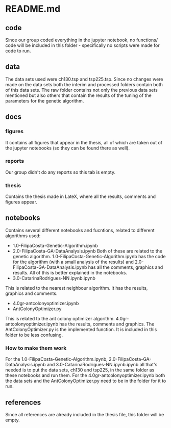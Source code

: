 # README.md

## code
Since our group coded everything in the jupyter notebook, no functions/ code will be included in this folder - specifically no scripts were made for code to run. 
## data

The data sets used were ch130.tsp and tsp225.tsp. Since no changes were made on the data sets both the interim and processed folders contain both of this data sets. The raw folder contains not only the previous data sets mentioned but also others that contain the results of the tuning of the parameters for the genetic algorithm.

## docs

### figures
It contains all figures that appear in the thesis, all of which are taken out of the jupyter notebooks (so they can be found there as well). 
### reports
Our group didn't do any reports so this tab is empty.
### thesis
Contains the thesis made in LateX, where all the results, comments and figures appear. 
## notebooks
Contains several different notebooks and fucntions, related to different algorithms used:
- 1.0-FilipaCosta-Genetic-Algorithm.ipynb
- 2.0-FilipaCosta-GA-DataAnalysis.ipynb
Both of these are related to the genetic algorithm.  1.0-FilipaCosta-Genetic-Algorithm.ipynb has the code for the algorithm (with a small analysis of the results) and 2.0-FilipaCosta-GA-DataAnalysis.ipynb has all the comments, graphics and results. All of this is better explained in the notebooks.
- 3.0-CatarinaRodrigues-NN.ipynb.ipynb

This is related to the nearest neighbour algorithm. It has the results, graphics and comments.

- 4.0gr-antcolonyoptimizer.ipynb
- AntColonyOptimizer.py

This is related to the ant colony optimizer algorithm. 4.0gr-antcolonyoptimizer.ipynb has the results, comments and graphics. The AntColonyOptimizer.py is the implemented function. It is included in this folder to be less confusing.

### How to make them work

For the 1.0-FilipaCosta-Genetic-Algorithm.ipynb, 2.0-FilipaCosta-GA-DataAnalysis.ipynb and 3.0-CatarinaRodrigues-NN.ipynb.ipynb all that's needed is to put the data sets, ch130 and tsp225, in the same folder as these notebooks and run them. For the 4.0gr-antcolonyoptimizer.ipynb both the data sets and the AntColonyOptimizer.py need to be in the folder for it to run.

## references
Since all references are already included in the thesis file, this folder will be empty.
